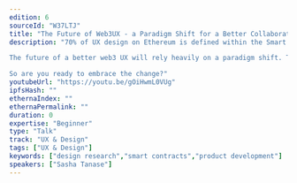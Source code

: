 ```yaml
---
edition: 6
sourceId: "W37LTJ"
title: "The Future of Web3UX - a Paradigm Shift for a Better Collaboration between Design and Development"
description: "70% of UX design on Ethereum is defined within the Smart Contracts. So why are so few UX experts involved in Smart Contract design? It’s time for a shift towards better crypto UX.

The future of a better web3 UX will rely heavily on a paradigm shift. The necessity of change in the way we work and the way we look at how products are designed and planned is more and more needed. 

So are you ready to embrace the change?"
youtubeUrl: "https://youtu.be/gOiHwmL0VUg"
ipfsHash: ""
ethernaIndex: ""
ethernaPermalink: ""
duration: 0
expertise: "Beginner"
type: "Talk"
track: "UX & Design"
tags: ["UX & Design"]
keywords: ["design research","smart contracts","product development"]
speakers: ["Sasha Tanase"]
---
```

